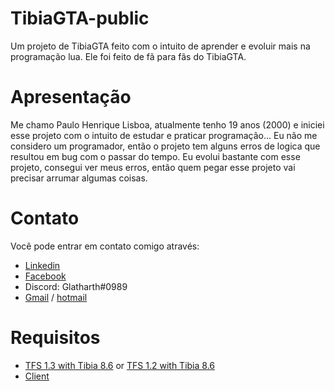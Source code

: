 # TibiaGTA-public
Um projeto de TibiaGTA feito com o intuito de aprender e evoluir mais na programação lua. Ele foi feito de fã para fãs do TibiaGTA.

# Apresentação
Me chamo Paulo Henrique Lisboa, atualmente tenho 19 anos (2000) e iniciei esse projeto com o intuito de estudar e praticar programação... Eu não me considero um programador, então o projeto tem alguns erros de logica que resultou em bug com o passar do tempo. Eu evolui bastante com esse projeto, consegui ver meus erros, então quem pegar esse projeto vai precisar arrumar algumas coisas.

# Contato
Você pode entrar em contato comigo através:
- [Linkedin](https://www.linkedin.com/in/paulo-henrique-8462b8173/)
- [Facebook](https://www.facebook.com/RoyalPaladin)
- Discord: Glatharth#0989
- [Gmail](mailto:phlinho10@gmail.com) / [hotmail](mailto:paulohl10@hotmail.com)

# Requisitos
- [TFS 1.3 with Tibia 8.6](https://github.com/nekiro/forgottenserver/tree/8.6-downgrade) or [TFS 1.2 with Tibia 8.6](https://github.com/ninjalulz/forgottenserver/tree/8.6)
- [Client](https://www.dropbox.com/s/k7exe0b1p6kqgzv/TibiaGTA.rar?dl=0)
